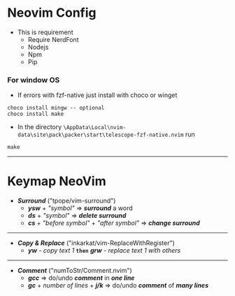 # Neovim Config

- This is requirement
  - Require NerdFont
  - Nodejs
  - Npm
  - Pip

### For window OS

- If errors with fzf-native just install with choco or winget

```
choco install mingw -- optional
choco install make
```

- In the directory `\AppData\Local\nvim-data\site\pack\packer\start\telescope-fzf-native.nvim` run

```
make
```

***
# Keymap NeoVim

- ***Surround*** ("tpope/vim-surround")
	- ***ysw*** + *"symbol"*   =>  ***surround*** a word
	- ***ds*** + *"symbol"*  => ***delete surround***
	- ***cs*** + *"before symbol"* + *"after symbol"* => ***change surround*** 
***
- ***Copy & Replace***  ("inkarkat/vim-ReplaceWithRegister")
	-  ***yw*** - *copy text 1*  **`then`** ***grw*** - *replace text 1 with others*
***
- ***Comment*** ("numToStr/Comment.nvim")
	- ***gcc***  => do/undo ***comment*** in ***one line***
	- ***gc*** + *number of lines* + ***j/k***  => do/undo ***comment*** of ***many lines*** 
